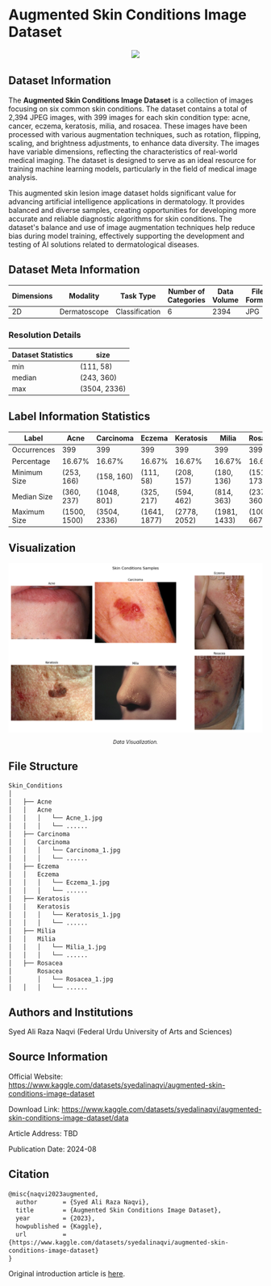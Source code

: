 # Augmented Skin Conditions Image Dataset

<div align="center">
    <a href="https://github.com/openmedlab/"><img width="700px" height="auto" src="appendix/ASCID_0.avif"></a>
</div>
<p style="text-align:center;font-size:10px;"><em></em></p>

## Dataset Information

The **Augmented Skin Conditions Image Dataset** is a collection of images focusing on six common skin conditions. The dataset contains a total of 2,394 JPEG images, with 399 images for each skin condition type: acne, cancer, eczema, keratosis, milia, and rosacea. These images have been processed with various augmentation techniques, such as rotation, flipping, scaling, and brightness adjustments, to enhance data diversity. The images have variable dimensions, reflecting the characteristics of real-world medical imaging. The dataset is designed to serve as an ideal resource for training machine learning models, particularly in the field of medical image analysis.

This augmented skin lesion image dataset holds significant value for advancing artificial intelligence applications in dermatology. It provides balanced and diverse samples, creating opportunities for developing more accurate and reliable diagnostic algorithms for skin conditions. The dataset's balance and use of image augmentation techniques help reduce bias during model training, effectively supporting the development and testing of AI solutions related to dermatological diseases.

## Dataset Meta Information

| Dimensions | Modality      | Task Type       | Number of Categories | Data Volume | File Format |
|------------|---------------|-----------------|----------------------|-------------|-------------|
| 2D         | Dermatoscope  | Classification  | 6                    | 2394        | JPG         |


### Resolution Details

| Dataset Statistics | size          |
|--------------------|---------------|
| min                | (111, 58)     |
| median             | (243, 360)    |
| max                | (3504, 2336)  |

## Label Information Statistics

| Label            | Acne               | Carcinoma         | Eczema           | Keratosis        | Milia               | Rosacea           |
|------------------|--------------------|-------------------|------------------|------------------|---------------------|-------------------|
| Occurrences      | 399                | 399               | 399              | 399              | 399                 | 399               |
| Percentage       | 16.67%             | 16.67%            | 16.67%           | 16.67%           | 16.67%              | 16.67%            |
| Minimum Size     | (253, 166)         | (158, 160)        | (111, 58)        | (208, 157)       | (180, 136)          | (151, 173)        |
| Median Size      | (360, 237)         | (1048, 801)       | (325, 217)       | (594, 462)       | (814, 363)          | (237, 360)        |
| Maximum Size     | (1500, 1500)       | (3504, 2336)      | (1641, 1877)     | (2778, 2052)     | (1981, 1433)        | (1000, 667)       |

## Visualization

<div align="center">
    <a href="https://github.com/openmedlab/"><img width="700px" height="auto" src="appendix/ASCID_1.png"></a>
</div>
<p style="text-align:center;font-size:10px;"><em> Data Visualization.</em></p>

## File Structure

``` 
Skin_Conditions
│
│   ├── Acne
│   │   Acne
│   │   │   └── Acne_1.jpg
│   │   │   └── ......
│   ├── Carcinoma
│   │   Carcinoma
│   │   │   └── Carcinoma_1.jpg
│   │   │   └── ......
│   ├── Eczema
│   │   Eczema
│   │   │   └── Eczema_1.jpg
│   │   │   └── ......
│   ├── Keratosis
│   │   Keratosis
│   │   │   └── Keratosis_1.jpg
│   │   │   └── ......
│   ├── Milia
│   │   Milia
│   │   │   └── Milia_1.jpg
│   │   │   └── ......
│   ├── Rosacea
│       Rosacea
│       │   └── Rosacea_1.jpg
│   │   │   └── ......
```

## Authors and Institutions

Syed Ali Raza Naqvi (Federal Urdu University of Arts and Sciences)

## Source Information

Official Website: https://www.kaggle.com/datasets/syedalinaqvi/augmented-skin-conditions-image-dataset

Download Link: https://www.kaggle.com/datasets/syedalinaqvi/augmented-skin-conditions-image-dataset/data

Article Address: TBD

Publication Date: 2024-08

## Citation

``` 
@misc{naqvi2023augmented,
  author       = {Syed Ali Raza Naqvi},
  title        = {Augmented Skin Conditions Image Dataset},
  year         = {2023},
  howpublished = {Kaggle},
  url          = {https://www.kaggle.com/datasets/syedalinaqvi/augmented-skin-conditions-image-dataset}
}
```

Original introduction article is [here](https://zhuanlan.zhihu.com/p/740273900).